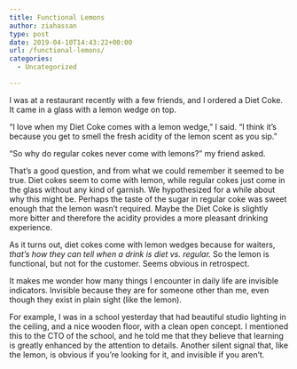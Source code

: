 ```yaml
---
title: Functional Lemons
author: ziahassan
type: post
date: 2019-04-10T14:43:22+00:00
url: /functional-lemons/
categories:
  - Uncategorized

---
```

I was at a restaurant recently with a few friends, and I ordered a Diet Coke. It came in a glass with a lemon wedge on top. 

“I love when my Diet Coke comes with a lemon wedge,” I said. “I think it’s because you get to smell the fresh acidity of the lemon scent as you sip.”

“So why do regular cokes never come with lemons?” my friend asked.

That’s a good question, and from what we could remember it seemed to be true. Diet cokes seem to come with lemon, while regular cokes just come in the glass without any kind of garnish. We hypothesized for a while about why this might be. Perhaps the taste of the sugar in regular coke was sweet enough that the lemon wasn’t required. Maybe the Diet Coke is slightly more bitter and therefore the acidity provides a more pleasant drinking experience.

As it turns out, diet cokes come with lemon wedges because for waiters, _that’s how they can tell when a drink is diet vs. regular._ So the lemon is functional, but not for the customer. Seems obvious in retrospect.

It makes me wonder how many things I encounter in daily life are invisible indicators. Invisible because they are for someone other than me, even though they exist in plain sight (like the lemon). 

For example, I was in a school yesterday that had beautiful studio lighting in the ceiling, and a nice wooden floor, with a clean open concept. I mentioned this to the CTO of the school, and he told me that they believe that learning is greatly enhanced by the attention to details. Another silent signal that, like the lemon, is obvious if you’re looking for it, and invisible if you aren’t.